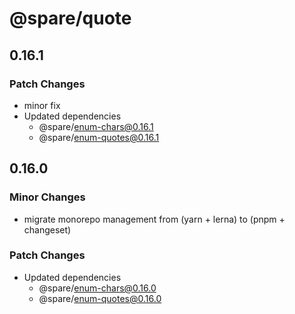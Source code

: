 # @spare/quote

## 0.16.1

### Patch Changes

- minor fix
- Updated dependencies
  - @spare/enum-chars@0.16.1
  - @spare/enum-quotes@0.16.1

## 0.16.0

### Minor Changes

- migrate monorepo management from (yarn + lerna) to (pnpm + changeset)

### Patch Changes

- Updated dependencies
  - @spare/enum-chars@0.16.0
  - @spare/enum-quotes@0.16.0
